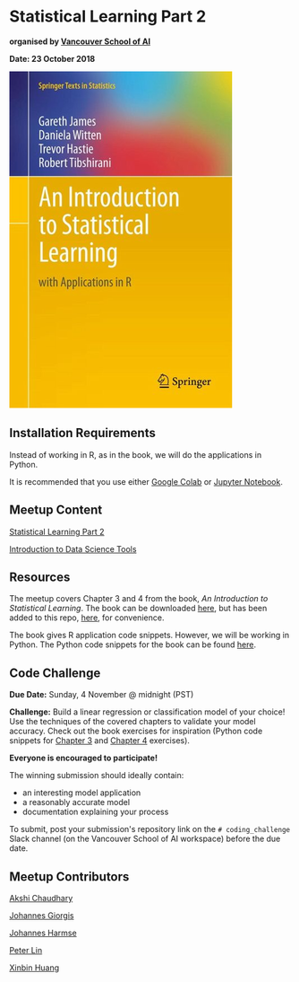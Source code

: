 # Statistical Learning Part 2

**organised by [Vancouver School of AI](https://www.facebook.com/groups/991378534367193/)**

**Date: 23 October 2018**

![](additional/isl.jpg)

## Installation Requirements

Instead of working in R, as in the book, we will do the applications in Python.

It is recommended that you use either [Google Colab](https://colab.research.google.com/notebooks/welcome.ipynb#recent=true) or [Jupyter Notebook](http://jupyter.org/).

## Meetup Content

[Statistical Learning Part 2](https://docs.google.com/presentation/d/1hdb-CT2LkbaZJHRNhsmYLsFJXHL7DKF5Pvq61j6o_sA/edit?usp=sharing)

[Introduction to Data Science Tools](https://github.com/johannesgiorgis/school_of_ai_vancouver)

## Resources

The meetup covers Chapter 3 and 4 from the book, *An Introduction to Statistical Learning*. The book can be downloaded [here](http://www-bcf.usc.edu/~gareth/ISL/ISLR%20Seventh%20Printing.pdf), but has been added to this repo, [here](https://github.com/SchoolofAI-Vancouver/statistical_learning_1/blob/master/docs/An%20Introduction%20to%20Statistical%20Learning%20-%20Gareth%20James.pdf), for convenience.

The book gives R application code snippets. However, we will be working in Python. The Python code snippets for the book can be found [here](https://github.com/JWarmenhoven/ISLR-python).

## Code Challenge

**Due Date:** Sunday, 4 November @ midnight (PST)

**Challenge:** Build a linear regression or classification model of your choice! Use the techniques of the covered chapters to validate your model accuracy. Check out the book exercises for inspiration (Python code snippets for [Chapter 3](http://nbviewer.jupyter.org/github/JWarmenhoven/ISL-python/blob/master/Notebooks/Chapter%203.ipynb) and [Chapter 4](http://nbviewer.jupyter.org/github/JWarmenhoven/ISL-python/blob/master/Notebooks/Chapter%204.ipynb) exercises).

**Everyone is encouraged to participate!**

The winning submission should ideally contain:

* an interesting model application
* a reasonably accurate model
* documentation explaining your process

To submit, post your submission's repository link on the `# coding_challenge` Slack channel (on the Vancouver School of AI workspace) before the due date.

## Meetup Contributors

[Akshi Chaudhary](https://github.com/akshi8)

[Johannes Giorgis](https://github.com/johannesgiorgis)

[Johannes Harmse](https://github.com/johannesharmse)

[Peter Lin](https://github.com/peter0083)

[Xinbin Huang](https://github.com/xinbinhuang)



